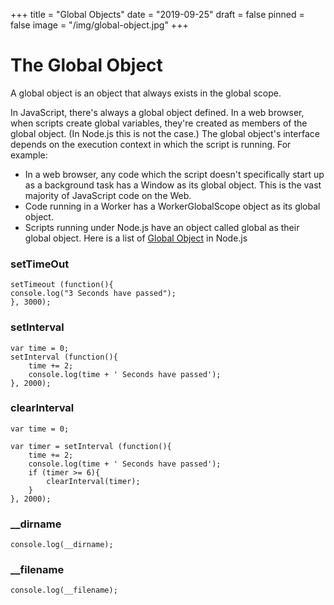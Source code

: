 +++
title = "Global Objects"
date = "2019-09-25"
draft = false
pinned = false
image = "/img/global-object.jpg"
+++
# The Global Object
A global object is an object that always exists in the global scope.

In JavaScript, there's always a global object defined. In a web browser, when scripts create global variables, they're created as members of the global object. (In Node.js this is not the case.) The global object's interface depends on the execution context in which the script is running. For example:

* In a web browser, any code which the script doesn't specifically start up as a background task has a Window as its global object. This is the vast majority of JavaScript code on the Web.
* Code running in a Worker has a WorkerGlobalScope object as its global object.
* Scripts running under Node.js have an object called global as their global object.
Here is a list of [Global Object](https://nodejs.org/api/globals.html) in Node.js

### setTimeOut

~~~
setTimeout (function(){
console.log("3 Seconds have passed");
}, 3000);
~~~

### setInterval

~~~
var time = 0;
setInterval (function(){
    time += 2;
    console.log(time + ' Seconds have passed');
}, 2000);
~~~
###  clearInterval
~~~
var time = 0;

var timer = setInterval (function(){
    time += 2;
    console.log(time + ' Seconds have passed');
    if (timer >= 6){
        clearInterval(timer);
    }
}, 2000);

~~~
### __dirname
~~~
console.log(__dirname);
~~~

### __filename
~~~
console.log(__filename);
~~~
### 